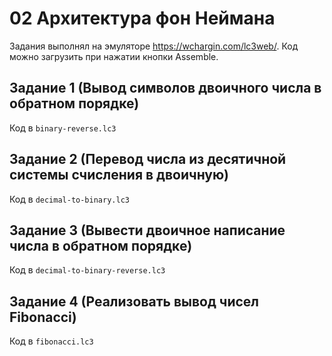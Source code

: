 # 02 Архитектура фон Неймана
Задания выполнял на эмуляторе https://wchargin.com/lc3web/. Код можно загрузить при нажатии кнопки Assemble.
## Задание 1 (Вывод символов двоичного числа в обратном порядке)
Код в `binary-reverse.lc3`
## Задание 2 (Перевод числа из десятичной системы счисления в двоичную)
Код в `decimal-to-binary.lc3`
## Задание 3 (Вывести двоичное написание числа в обратном порядке)
Код в `decimal-to-binary-reverse.lc3`
## Задание 4 (Реализовать вывод чисел Fibonacci)
Код в `fibonacci.lc3`
